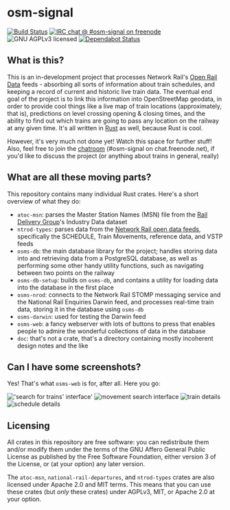 osm-signal
==========

[![Build Status](https://travis-ci.org/eeeeeta/osm-signal.svg?branch=master)](https://travis-ci.org/eeeeeta/osm-signal)
[![IRC chat @ #osm-signal on freenode](https://img.shields.io/badge/irc-%23osm--signal%20on%20freenode-blue.svg)](https://kiwiirc.com/client/chat.freenode.net/#osm-signal)
![GNU AGPLv3 licensed](https://www.gnu.org/graphics/agplv3-155x51.png)
[![Dependabot Status](https://api.dependabot.com/badges/status?host=github&identifier=101070217)](https://dependabot.com)

## What is this?

This is an in-development project that processes Network Rail's [Open Rail Data](https://wiki.openraildata.com/index.php/Main_Page)
feeds - absorbing all sorts of information about train schedules, and keeping a record of current and historic live train data.
The eventual end goal of the project is to link this information into OpenStreetMap geodata, in order to provide cool things like
a live map of train locations (approximately, that is), predictions on level crossing opening & closing times, and the ability
to find out which trains are going to pass any location on the railway at any given time. It's all written in
[Rust](https://www.rust-lang.org/en-US/) as well, because Rust is cool.

However, it's very much not done yet! Watch this space for further stuff! Also, feel free to join the [chatroom](https://kiwiirc.com/client/chat.freenode.net/#osm-signal)
(#osm-signal on chat.freenode.net), if you'd like to discuss the project (or anything about trains in general, really)

## What are all these moving parts?

This repository contains many individual Rust crates. Here's a short overview of what they do:

- `atoc-msn`: parses the Master Station Names (MSN) file from the [Rail Delivery Group](http://data.atoc.org)'s Industry Data dataset
- `ntrod-types`: parses data from the [Network Rail open data feeds](https://wiki.openraildata.com/index.php/About_the_Network_Rail_feeds),
  specifically the SCHEDULE, Train Movements, reference data, and VSTP feeds
- `osms-db`: the main database library for the project; handles storing data into and retrieving data from a PostgreSQL database, as
  well as performing some other handy utility functions, such as navigating between two points on the railway
- `osms-db-setup`: builds on `osms-db`, and contains a utility for loading data into the database in the first place
- `osms-nrod`: connects to the Network Rail STOMP messaging service and the National Rail Enquiries Darwin feed, and processes real-time train data, storing it in the database
  using `osms-db`
- `osms-darwin`: used for testing the Darwin feed
- `osms-web`: a fancy webserver with lots of buttons to press that enables people to admire the wonderful collections of data in the
  database
- `doc`: that's not a crate, that's a directory containing mostly incoherent design notes and the like

## Can I have some screenshots?

Yes! That's what `osms-web` is for, after all. Here you go:

!['search for trains' interface'](https://i.imgur.com/TKPlSq9.png)
![movement search interface](https://i.imgur.com/2c92BfZ.png)
![train details](https://i.imgur.com/gOe4wjF.png)
![schedule details](https://i.imgur.com/uf4uPmE.png)

## Licensing

All crates in this repository are free software: you can redistribute them and/or modify
them under the terms of the GNU Affero General Public License as published by
the Free Software Foundation, either version 3 of the License, or
(at your option) any later version.

The `atoc-msn`, `national-rail-departures`, and `ntrod-types` crates are also
licensed under Apache 2.0 and MIT terms. This means that you can
use these crates (but *only* these crates) under AGPLv3, MIT, or Apache 2.0
at your option.
